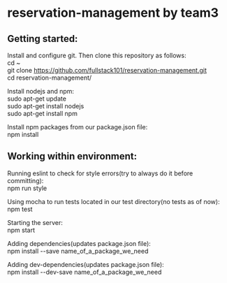 # reservation-management by team3  

## Getting started:  

Install and configure git. Then clone this repository as follows:  
    cd ~  
    git clone https://github.com/fullstack101/reservation-management.git  
    cd reservation-management/    

Install nodejs and npm:  
    sudo apt-get update  
    sudo apt-get install nodejs  
    sudo apt-get install npm    

Install npm packages from our package.json file:  
    npm install     

## Working within environment:    

Running eslint to check for style errors(try to always do it before committing):  
    npm run style   

Using mocha to run tests located in our test directory(no tests as of now):  
    npm test    

Starting the server:  
    npm start   

Adding dependencies(updates package.json file):  
    npm install --save name_of_a_package_we_need   

Adding dev-dependencies(updates package.json file):  
    npm install --dev-save name_of_a_package_we_need    

